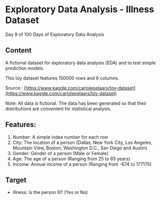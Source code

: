 # **Exploratory Data Analysis - Illness Dataset**
Day 9 of 100 Days of Exploratory Data Analysis

## **Content**
A fictional dataset for exploratory data analysis (EDA) and to test simple prediction models.

This toy dataset features 150000 rows and 6 columns.

Source : [https://www.kaggle.com/carlolepelaars/toy-dataset](https://www.kaggle.com/carlolepelaars/toy-dataset)

Note: All data is fictional. The data has been generated so that their distributions are convenient for statistical analysis.

## **Features:**

1. Number: A simple index number for each row
2. City: The location of a person (Dallas, New York City, Los Angeles, Mountain View, Boston, Washington D.C., San Diego and Austin)
3. Gender: Gender of a person (Male or Female)
4. Age: The age of a person (Ranging from 25 to 65 years)
5. Income: Annual income of a person (Ranging from -674 to 177175)

## **Target**
 - Illness: Is the person Ill? (Yes or No)
